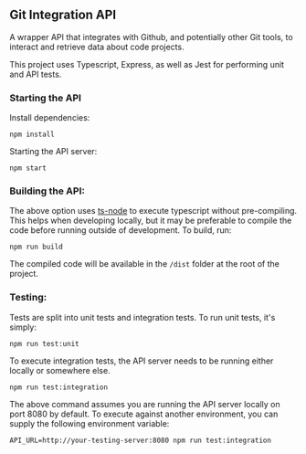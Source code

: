 ## Git Integration API

A wrapper API that integrates with Github, and potentially other Git tools, to interact and retrieve data about code projects.

This project uses Typescript, Express, as well as Jest for performing unit and API tests. 

### Starting the API

Install dependencies:
    
    npm install

Starting the API server:

    npm start

### Building the API:

The above option uses [ts-node](https://www.npmjs.com/package/ts-node) to execute typescript without pre-compiling. This helps when developing locally, but it may be preferable to compile the code before running outside of development. To build, run:

    npm run build

The compiled code will be available in the `/dist` folder at the root of the project. 

### Testing:

Tests are split into unit tests and integration tests. To run unit tests, it's simply:

    npm run test:unit

To execute integration tests, the API server needs to be running either locally or somewhere else.

    npm run test:integration

The above command assumes you are running the API server locally on port 8080 by default. To execute against another environment, you can supply the following environment variable:

    API_URL=http://your-testing-server:8080 npm run test:integration
